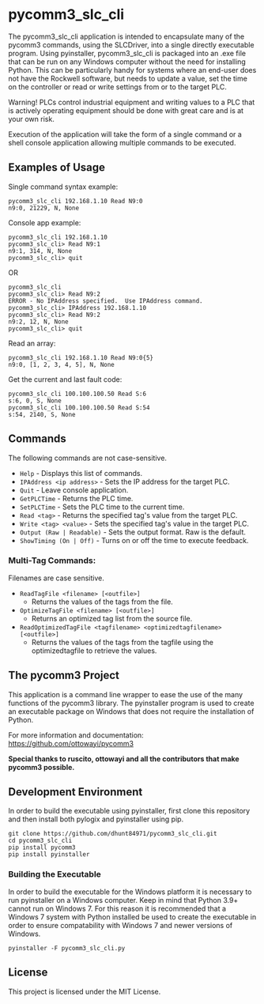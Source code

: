 # pycomm3_slc_cli

The pycomm3_slc_cli application is intended to encapsulate many of the pycomm3 commands, using the SLCDriver, into a single directly executable program.  Using pyinstaller, pycomm3_slc_cli is packaged into an .exe file that can be run on any Windows computer without the need for installing Python.  This can be particularly
handy for systems where an end-user does not have the Rockwell software, but needs to update a value, set the time on the controller or read or write settings from or to the target PLC.

Warning!  PLCs control industrial equipment and writing values to a PLC that is actively operating equipment should be done with great care and is at your own risk.

Execution of the application will take the form of a single command or a shell console application allowing multiple commands to be executed.

## Examples of Usage
Single command syntax example:
```
pycomm3_slc_cli 192.168.1.10 Read N9:0
n9:0, 21229, N, None
```

Console app example:
```
pycomm3_slc_cli 192.168.1.10
pycomm3_slc_cli> Read N9:1
n9:1, 314, N, None
pycomm3_slc_cli> quit
```

OR
```
pycomm3_slc_cli
pycomm3_slc_cli> Read N9:2
ERROR - No IPAddress specified.  Use IPAddress command.
pycomm3_slc_cli> IPAddress 192.168.1.10
pycomm3_slc_cli> Read N9:2
n9:2, 12, N, None
pycomm3_slc_cli> quit
```

Read an array:
```
pycomm3_slc_cli 192.168.1.10 Read N9:0{5}
n9:0, [1, 2, 3, 4, 5], N, None
```

Get the current and last fault code:
```
pycomm3_slc_cli 100.100.100.50 Read S:6
s:6, 0, S, None
pycomm3_slc_cli 100.100.100.50 Read S:54
s:54, 2140, S, None
```



## Commands
The following commands are not case-sensitive.
+ ```Help```                        - Displays this list of commands.
+ ```IPAddress <ip address>```      - Sets the IP address for the target PLC.
+ ```Quit```                        - Leave console application.
+ ```GetPLCTime```                  - Returns the PLC time.
+ ```SetPLCTime```                  - Sets the PLC time to the current time.
+ ```Read <tag>```                  - Returns the specified tag's value from the target PLC.
+ ```Write <tag> <value>```         - Sets the specified tag's value in the target PLC.
+ ```Output (Raw | Readable)```     - Sets the output format.  Raw is the default.
+ ```ShowTiming (On | Off)```      - Turns on or off the time to execute feedback.
          
### Multi-Tag Commands:
Filenames are case sensitive.
+ ```ReadTagFile <filename> [<outfile>]```
    - Returns the values of the tags from the file.
+ ```OptimizeTagFile <filename> [<outfile>]```
    - Returns an optimized tag list from the source file.
+ ```ReadOptimizedTagFile <tagfilename> <optimizedtagfilename> [<outfile>]```
    - Returns the values of the tags from the tagfile using the optimizedtagfile to retrieve the values.

## The pycomm3 Project
This application is a command line wrapper to ease the use of the many functions of the pycomm3 library.  The pyinstaller program is used to create an executable package on Windows that does not require the installation of Python.

For more information and documentation:
https://github.com/ottowayi/pycomm3

**Special thanks to ruscito, ottowayi and all the contributors that make pycomm3 possible.**

## Development Environment
In order to build the executable using pyinstaller, first clone this repository and then install both pylogix and pyinstaller using pip.

```
git clone https://github.com/dhunt84971/pycomm3_slc_cli.git
cd pycomm3_slc_cli
pip install pycomm3
pip install pyinstaller
```

### Building the Executable
In order to build the executable for the Windows platform it is necessary to run pyinstaller on a Windows computer.  Keep in mind that Python 3.9+ cannot run on Windows 7.  For this reason it is recommended that a Windows 7 system with Python installed be used to create the executable in order to ensure compatability with Windows 7 and newer versions of Windows.
 
```
pyinstaller -F pycomm3_slc_cli.py
```

## License

This project is licensed under the MIT License.
